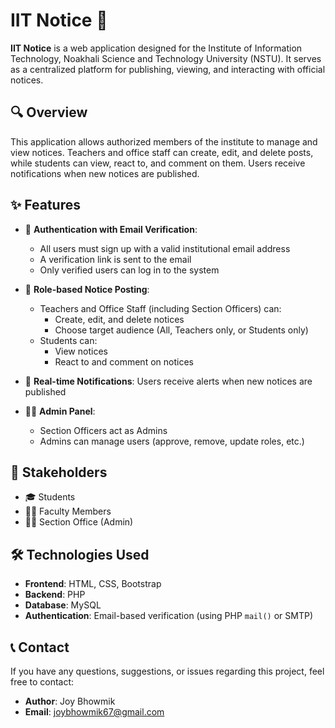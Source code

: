 # IIT Notice 📢

**IIT Notice** is a web application designed for the Institute of Information Technology, Noakhali Science and Technology University (NSTU). It serves as a centralized platform for publishing, viewing, and interacting with official notices.

## 🔍 Overview

This application allows authorized members of the institute to manage and view notices. Teachers and office staff can create, edit, and delete posts, while students can view, react to, and comment on them. Users receive notifications when new notices are published.

## ✨ Features

- 🔐 **Authentication with Email Verification**:
  - All users must sign up with a valid institutional email address
  - A verification link is sent to the email
  - Only verified users can log in to the system

- 📢 **Role-based Notice Posting**:
  - Teachers and Office Staff (including Section Officers) can:
    - Create, edit, and delete notices
    - Choose target audience (All, Teachers only, or Students only)
  - Students can:
    - View notices
    - React to and comment on notices

- 🔔 **Real-time Notifications**: Users receive alerts when new notices are published

- 👨‍💼 **Admin Panel**:
  - Section Officers act as Admins
  - Admins can manage users (approve, remove, update roles, etc.)

## 👥 Stakeholders

- 🎓 Students  
- 🧑‍🏫 Faculty Members  
- 🧑‍💼 Section Office (Admin)

## 🛠️ Technologies Used

- **Frontend**: HTML, CSS, Bootstrap  
- **Backend**: PHP  
- **Database**: MySQL  
- **Authentication**: Email-based verification (using PHP `mail()` or SMTP)
## 📞 Contact

If you have any questions, suggestions, or issues regarding this project, feel free to contact:

- **Author**: Joy Bhowmik  
- **Email**: [joybhowmik67@gmail.com](mailto:joybhowmik67@gmail.com)  

